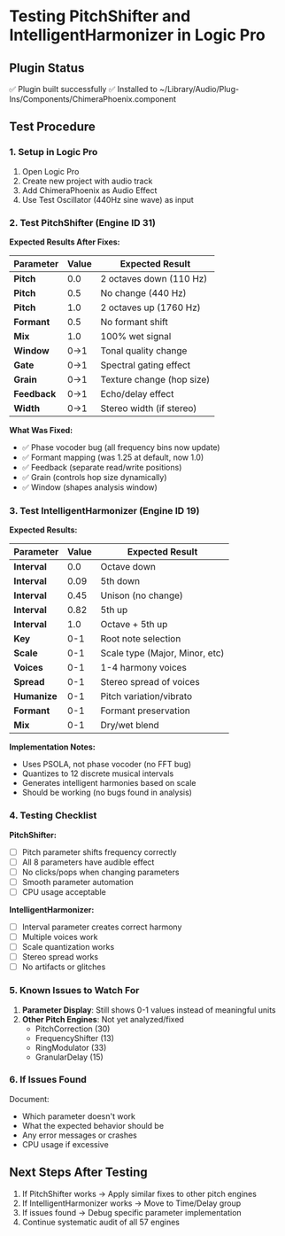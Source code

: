 # Testing PitchShifter and IntelligentHarmonizer in Logic Pro

## Plugin Status
✅ Plugin built successfully
✅ Installed to ~/Library/Audio/Plug-Ins/Components/ChimeraPhoenix.component

## Test Procedure

### 1. Setup in Logic Pro
1. Open Logic Pro
2. Create new project with audio track
3. Add ChimeraPhoenix as Audio Effect
4. Use Test Oscillator (440Hz sine wave) as input

### 2. Test PitchShifter (Engine ID 31)

**Expected Results After Fixes:**

| Parameter | Value | Expected Result |
|-----------|-------|----------------|
| **Pitch** | 0.0 | 2 octaves down (110 Hz) |
| **Pitch** | 0.5 | No change (440 Hz) |
| **Pitch** | 1.0 | 2 octaves up (1760 Hz) |
| **Formant** | 0.5 | No formant shift |
| **Mix** | 1.0 | 100% wet signal |
| **Window** | 0→1 | Tonal quality change |
| **Gate** | 0→1 | Spectral gating effect |
| **Grain** | 0→1 | Texture change (hop size) |
| **Feedback** | 0→1 | Echo/delay effect |
| **Width** | 0→1 | Stereo width (if stereo) |

**What Was Fixed:**
- ✅ Phase vocoder bug (all frequency bins now update)
- ✅ Formant mapping (was 1.25 at default, now 1.0)
- ✅ Feedback (separate read/write positions)
- ✅ Grain (controls hop size dynamically)
- ✅ Window (shapes analysis window)

### 3. Test IntelligentHarmonizer (Engine ID 19)

**Expected Results:**

| Parameter | Value | Expected Result |
|-----------|-------|----------------|
| **Interval** | 0.0 | Octave down |
| **Interval** | 0.09 | 5th down |
| **Interval** | 0.45 | Unison (no change) |
| **Interval** | 0.82 | 5th up |
| **Interval** | 1.0 | Octave + 5th up |
| **Key** | 0-1 | Root note selection |
| **Scale** | 0-1 | Scale type (Major, Minor, etc) |
| **Voices** | 0-1 | 1-4 harmony voices |
| **Spread** | 0-1 | Stereo spread of voices |
| **Humanize** | 0-1 | Pitch variation/vibrato |
| **Formant** | 0-1 | Formant preservation |
| **Mix** | 0-1 | Dry/wet blend |

**Implementation Notes:**
- Uses PSOLA, not phase vocoder (no FFT bug)
- Quantizes to 12 discrete musical intervals
- Generates intelligent harmonies based on scale
- Should be working (no bugs found in analysis)

### 4. Testing Checklist

**PitchShifter:**
- [ ] Pitch parameter shifts frequency correctly
- [ ] All 8 parameters have audible effect
- [ ] No clicks/pops when changing parameters
- [ ] Smooth parameter automation
- [ ] CPU usage acceptable

**IntelligentHarmonizer:**
- [ ] Interval parameter creates correct harmony
- [ ] Multiple voices work
- [ ] Scale quantization works
- [ ] Stereo spread works
- [ ] No artifacts or glitches

### 5. Known Issues to Watch For

1. **Parameter Display**: Still shows 0-1 values instead of meaningful units
2. **Other Pitch Engines**: Not yet analyzed/fixed
   - PitchCorrection (30)
   - FrequencyShifter (13)
   - RingModulator (33)
   - GranularDelay (15)

### 6. If Issues Found

Document:
- Which parameter doesn't work
- What the expected behavior should be
- Any error messages or crashes
- CPU usage if excessive

## Next Steps After Testing

1. If PitchShifter works → Apply similar fixes to other pitch engines
2. If IntelligentHarmonizer works → Move to Time/Delay group
3. If issues found → Debug specific parameter implementation
4. Continue systematic audit of all 57 engines